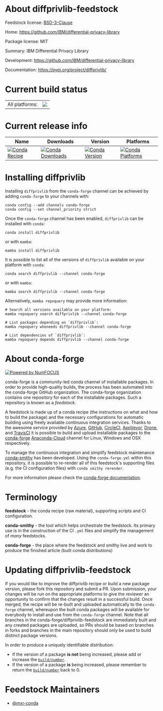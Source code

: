 About diffprivlib-feedstock
===========================

Feedstock license: [BSD-3-Clause](https://github.com/conda-forge/diffprivlib-feedstock/blob/main/LICENSE.txt)

Home: https://github.com/IBM/differential-privacy-library

Package license: MIT

Summary: IBM Differential Privacy Library

Development: https://github.com/IBM/differential-privacy-library

Documentation: https://pypi.org/project/diffprivlib/

Current build status
====================


<table><tr><td>All platforms:</td>
    <td>
      <a href="https://dev.azure.com/conda-forge/feedstock-builds/_build/latest?definitionId=9930&branchName=main">
        <img src="https://dev.azure.com/conda-forge/feedstock-builds/_apis/build/status/diffprivlib-feedstock?branchName=main">
      </a>
    </td>
  </tr>
</table>

Current release info
====================

| Name | Downloads | Version | Platforms |
| --- | --- | --- | --- |
| [![Conda Recipe](https://img.shields.io/badge/recipe-diffprivlib-green.svg)](https://anaconda.org/conda-forge/diffprivlib) | [![Conda Downloads](https://img.shields.io/conda/dn/conda-forge/diffprivlib.svg)](https://anaconda.org/conda-forge/diffprivlib) | [![Conda Version](https://img.shields.io/conda/vn/conda-forge/diffprivlib.svg)](https://anaconda.org/conda-forge/diffprivlib) | [![Conda Platforms](https://img.shields.io/conda/pn/conda-forge/diffprivlib.svg)](https://anaconda.org/conda-forge/diffprivlib) |

Installing diffprivlib
======================

Installing `diffprivlib` from the `conda-forge` channel can be achieved by adding `conda-forge` to your channels with:

```
conda config --add channels conda-forge
conda config --set channel_priority strict
```

Once the `conda-forge` channel has been enabled, `diffprivlib` can be installed with `conda`:

```
conda install diffprivlib
```

or with `mamba`:

```
mamba install diffprivlib
```

It is possible to list all of the versions of `diffprivlib` available on your platform with `conda`:

```
conda search diffprivlib --channel conda-forge
```

or with `mamba`:

```
mamba search diffprivlib --channel conda-forge
```

Alternatively, `mamba repoquery` may provide more information:

```
# Search all versions available on your platform:
mamba repoquery search diffprivlib --channel conda-forge

# List packages depending on `diffprivlib`:
mamba repoquery whoneeds diffprivlib --channel conda-forge

# List dependencies of `diffprivlib`:
mamba repoquery depends diffprivlib --channel conda-forge
```


About conda-forge
=================

[![Powered by
NumFOCUS](https://img.shields.io/badge/powered%20by-NumFOCUS-orange.svg?style=flat&colorA=E1523D&colorB=007D8A)](https://numfocus.org)

conda-forge is a community-led conda channel of installable packages.
In order to provide high-quality builds, the process has been automated into the
conda-forge GitHub organization. The conda-forge organization contains one repository
for each of the installable packages. Such a repository is known as a *feedstock*.

A feedstock is made up of a conda recipe (the instructions on what and how to build
the package) and the necessary configurations for automatic building using freely
available continuous integration services. Thanks to the awesome service provided by
[Azure](https://azure.microsoft.com/en-us/services/devops/), [GitHub](https://github.com/),
[CircleCI](https://circleci.com/), [AppVeyor](https://www.appveyor.com/),
[Drone](https://cloud.drone.io/welcome), and [TravisCI](https://travis-ci.com/)
it is possible to build and upload installable packages to the
[conda-forge](https://anaconda.org/conda-forge) [Anaconda-Cloud](https://anaconda.org/)
channel for Linux, Windows and OSX respectively.

To manage the continuous integration and simplify feedstock maintenance
[conda-smithy](https://github.com/conda-forge/conda-smithy) has been developed.
Using the ``conda-forge.yml`` within this repository, it is possible to re-render all of
this feedstock's supporting files (e.g. the CI configuration files) with ``conda smithy rerender``.

For more information please check the [conda-forge documentation](https://conda-forge.org/docs/).

Terminology
===========

**feedstock** - the conda recipe (raw material), supporting scripts and CI configuration.

**conda-smithy** - the tool which helps orchestrate the feedstock.
                   Its primary use is in the construction of the CI ``.yml`` files
                   and simplify the management of *many* feedstocks.

**conda-forge** - the place where the feedstock and smithy live and work to
                  produce the finished article (built conda distributions)


Updating diffprivlib-feedstock
==============================

If you would like to improve the diffprivlib recipe or build a new
package version, please fork this repository and submit a PR. Upon submission,
your changes will be run on the appropriate platforms to give the reviewer an
opportunity to confirm that the changes result in a successful build. Once
merged, the recipe will be re-built and uploaded automatically to the
`conda-forge` channel, whereupon the built conda packages will be available for
everybody to install and use from the `conda-forge` channel.
Note that all branches in the conda-forge/diffprivlib-feedstock are
immediately built and any created packages are uploaded, so PRs should be based
on branches in forks and branches in the main repository should only be used to
build distinct package versions.

In order to produce a uniquely identifiable distribution:
 * If the version of a package **is not** being increased, please add or increase
   the [``build/number``](https://docs.conda.io/projects/conda-build/en/latest/resources/define-metadata.html#build-number-and-string).
 * If the version of a package **is** being increased, please remember to return
   the [``build/number``](https://docs.conda.io/projects/conda-build/en/latest/resources/define-metadata.html#build-number-and-string)
   back to 0.

Feedstock Maintainers
=====================

* [@mxr-conda](https://github.com/mxr-conda/)

